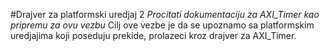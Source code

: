 #Drajver za platformski uredjaj 2
*Procitati dokumentaciju za AXI_Timer kao pripremu za ovu vezbu*
Cilj ove vezbe je da se upoznamo sa platformskim uredjajima koji poseduju prekide, prolazeci kroz drajver za AXI_Timer.
